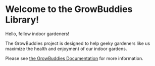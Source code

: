 # Welcome to the GrowBuddies Library!

Hello, fellow indoor gardeners!

The GrowBuddies project is designed to help geeky gardeners like us maximize the health and enjoyment of our indoor gardens.

Please see [the GrowBuddies Documentation](https://growbuddies.readthedocs.io/en/latest/) for more information.
